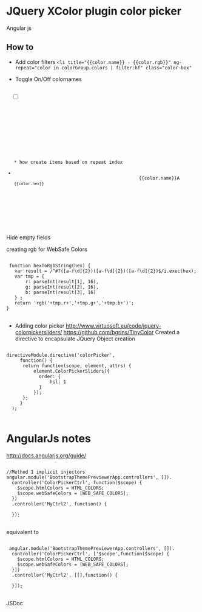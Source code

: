  # JQuery XColor plugin color picker
 Angular js

 ## How to
 * Add color filters
 `<li title="{{color.name}} - {{color.rgb}}" ng-repeat="color in colorGroup.colors | filter:hf" class="color-box"`

* Toggle On/Off colornames

 <pre><code>
  <input id="toggle-name" type="checkbox" ng-model="nameChecked"/>
				           <label style="color:white" for="toggle-name">Show Names</label>
					   <div ng-repeat="colorGroup in htmlColors">
                                           <h4 style="color:white">{{colorGroup.groupname}}</h4>
                                             <ul class="list-unstyled">
* how create items based on repeat index
                                              <li title="{{color.name}} - {{color.rgb}}" ng-repeat="color in colorGroup.colors | filter:hf" class="color-box"
                                                style="background-color:{{color.rgb}};color:{{color.fontColor}};">
                                              <span ng-show="nameChecked">{{color.name}}</span><span ng-show="!nameChecked">A</span><br /><span style="font-size:0.85em">{{color.hex}}</span>
                                              </li>
                                             </ul>
                                        </div>
 </code> </pre>
 Hide empty fields 
 
 creating rgb for WebSafe Colors
 <pre><code>
 function hexToRgbString(hex) {
   var result = /^#?([a-f\d]{2})([a-f\d]{2})([a-f\d]{2})$/i.exec(hex);
   var tmp = {
       r: parseInt(result[1], 16),
       g: parseInt(result[2], 16),
       b: parseInt(result[3], 16)
   } ;
   return 'rgb('+tmp.r+','+tmp.g+','+tmp.b+')';
}
</code> </pre>
* Adding color picker
http://www.virtuosoft.eu/code/jquery-colorpickersliders/
https://github.com/bgrins/TinyColor
Created a directive to encapsulate JQuery Object creation

 <pre><code>
directiveModule.directive('colorPicker',
     function() {
      return function(scope, element, attrs) {
          element.ColorPickerSliders({
            order: {
                hsl: 1
            }
          });
      };
     }
  );
</code> </pre>

# AngularJs notes
http://docs.angularjs.org/guide/
<pre><code>
//Method 1 implicit injectors
angular.module('BootstrapThemePreviewerApp.controllers', []).
  controller('ColorPickerCtrl', function($scope) {
    $scope.htmlColors = HTML_COLORS;
    $scope.webSafeColors = [WEB_SAFE_COLORS];
  })
  .controller('MyCtrl2', function() {

  });
</code> </pre>
 equivalent to 
 
<pre><code>
 angular.module('BootstrapThemePreviewerApp.controllers', []).
  controller('ColorPickerCtrl', ['$scope',function($scope) {
    $scope.htmlColors = HTML_COLORS;
    $scope.webSafeColors = [WEB_SAFE_COLORS];
  }])
  .controller('MyCtrl2', [[],function() {

  }]);
</code> </pre>

JSDoc


